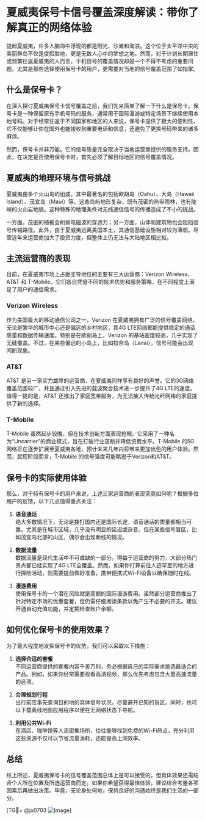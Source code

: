 # 夏威夷保号卡信号覆盖深度解读：带你了解真正的网络体验

提起夏威夷，许多人脑海中浮现的都是阳光、沙滩和海浪。这个位于太平洋中央的美丽群岛不仅是度假胜地，更是无数人心中的梦想之地。然而，对于计划长期居住或频繁往返夏威夷的人而言，手机信号的覆盖情况却是一个不得不考虑的重要问题。尤其是那些选择使用保号卡的用户，更需要对当地的信号覆盖范围了如指掌。

## 什么是保号卡？

在深入探讨夏威夷保号卡信号覆盖之前，我们先来简单了解一下什么是保号卡。保号卡是一种保留原有手机号码的服务，通常用于国际漫游或特定场景下继续使用本地号码。对于经常往返于不同国家和地区的人来说，保号卡提供了极大的便利性。它不仅能够让你在国外也能接收到重要电话和信息，还避免了更换号码带来的诸多麻烦。

然而，保号卡并非万能。它的信号质量完全取决于当地运营商提供的服务支持。因此，在决定是否使用保号卡时，首先必须了解目标地区的信号覆盖情况。

## 夏威夷的地理环境与信号挑战

夏威夷由多个火山岛屿组成，其中最著名的包括欧胡岛（Oahu）、大岛（Hawaii Island）、茂宜岛（Maui）等。这些岛屿地形复杂，既有茂密的热带雨林，也有陡峭的火山岩地貌。这种特殊的地理条件对无线通信信号的传播造成了不小的挑战。

一方面，茂密的植被会削弱电磁波的穿透力；另一方面，山体和建筑物也会阻挡信号传输路径。此外，由于夏威夷远离美国本土，其通信基础设施相对较为薄弱。尽管近年来运营商加大了投资力度，但整体上仍无法与大陆地区相比拟。

## 主流运营商的表现

目前，在夏威夷市场上占据主导地位的主要有三大运营商：Verizon Wireless、AT&T 和 T-Mobile。它们各自凭借不同的技术优势和服务策略，在不同程度上满足了用户的通信需求。

### Verizon Wireless

作为美国最大的移动通信公司之一，Verizon 在夏威夷拥有广泛的信号覆盖网络。无论是繁华的城市中心还是偏远的乡村地区，其4G LTE网络都能提供稳定的通话质量和数据传输速度。特别是在欧胡岛上，Verizon 的基站密度较高，几乎实现了无缝覆盖。不过，在某些偏远的小岛上，比如拉奈岛（Lanai），信号可能会出现间断现象。

### AT&T

AT&T 是另一家实力雄厚的运营商，在夏威夷同样享有良好的声誉。它的3G网络覆盖范围较广，并且通过引入先进的载波聚合技术进一步提升了4G LTE的速度。值得一提的是，AT&T 还推出了家庭宽带服务，为无法接入传统光纤网络的家庭提供了新的选择。

### T-Mobile

T-Mobile 虽然起步较晚，但在技术创新方面表现抢眼。它采用了一种名为“Uncarrier”的商业模式，旨在打破行业垄断并降低资费水平。T-Mobile 的5G网络正在逐步扩展至夏威夷各地，预计未来几年内将带来更加出色的用户体验。然而，就现阶段而言，T-Mobile 的信号强度可能略逊于Verizon和AT&T。

## 保号卡的实际使用体验

那么，对于持有保号卡的用户来说，上述三家运营商的表现究竟如何呢？根据多位用户的反馈，以下几点值得重点关注：

1. **语音通话**  
   绝大多数情况下，无论是拨打国内还是国际长途，语音通话的质量都相当可靠。尤其是在城市区域，几乎没有明显的延迟或杂音。但在某些信号盲区，比如茂宜岛北部的山区，偶尔会出现断线的情况。

2. **数据流量**  
   数据流量是现代生活中不可或缺的一部分。得益于运营商的努力，大部分热门景点都已经实现了4G LTE全覆盖。然而，如果你打算前往人迹罕至的地方进行探险活动，则需要提前做好准备，携带便携式Wi-Fi设备以确保随时在线。

3. **漫游费用**  
   使用保号卡的一个潜在风险就是高额的国际漫游费用。虽然部分运营商推出了针对特定市场的优惠套餐，但仍需仔细阅读条款以免产生不必要的开支。建议开通自动充值功能，并定期检查账户余额。

## 如何优化保号卡的使用效果？

为了最大程度地发挥保号卡的优势，我们可以采取以下措施：

1. **选择合适的套餐**  
   不同运营商提供的套餐内容千差万别，务必根据自己的实际需求挑选最适合的产品。例如，如果你经常需要观看高清视频，那么优先考虑包含大量高速流量的选项。

2. **合理规划行程**  
   出行前应事先查询目的地的具体信号状况，尽量避开已知的盲区。同时，也可以下载离线地图应用程序以便在无网络状态下导航。

3. **利用公共Wi-Fi**  
   在酒店、咖啡馆等人流密集场所，往往能够找到免费的Wi-Fi热点。充分利用这些资源不仅可以节省流量消耗，还能提高上网效率。

## 总结

综上所述，夏威夷保号卡的信号覆盖范围总体上是可以接受的，但具体效果还需结合个人所在位置及所选运营商而定。如果你希望获得最佳体验，建议综合考量各项因素后再做出决策。毕竟，无论身处何地，保持良好的沟通始终是我们生活的一部分。

[TG💪+ @jx0703 ![Image](https://github.com/user-attachments/assets/dbca1d08-cadb-493c-b0ec-ad6f7a83f270)]